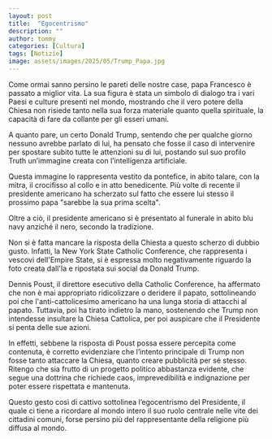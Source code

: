 ```yaml
---
layout: post
title:  "Egocentrismo"
description: ""
author: tommy
categories: [Cultura]
tags: [Notizie]
image: assets/images/2025/05/Trump_Papa.jpg
---
```

Come ormai sanno persino le pareti delle nostre case, papa Francesco è passato a miglior vita.
La sua figura è stata un simbolo di dialogo tra i vari Paesi e culture presenti nel mondo, mostrando che il vero potere della Chiesa non risiede tanto nella sua forza materiale quanto quella spirituale, la capacità di fare da collante per gli esseri umani.

A quanto pare, un certo Donald Trump, sentendo che per qualche giorno nessuno avrebbe parlato di lui, ha pensato che fosse il caso di intervenire per spostare subito tutte le attenzioni su di lui, postando sul suo profilo Truth un’immagine creata con l’intelligenza artificiale.

Questa immagine lo rappresenta vestito da pontefice, in abito talare, con la mitra, il crocifisso al collo e in atto benedicente. Più volte di recente il presidente americano ha scherzato sul fatto che essere lui stesso il prossimo papa "sarebbe la sua prima scelta".

Oltre a ciò, il presidente americano si è presentato al funerale in abito blu navy anziché il nero, secondo la tradizione.

Non si è fatta mancare la risposta della Chiesta a questo scherzo di dubbio gusto.
Infatti, la New York State Catholic Conference, che rappresenta i vescovi dell'Empire State, si è espressa molto negativamente riguardo la foto creata dall'Ia e ripostata sui social da Donald Trump.

Dennis Poust, il direttore esecutivo della Catholic Conference, ha affermato che non è mai appropriato ridicolizzare o deridere il papato, sottolineando poi che l'anti-cattolicesimo americano ha una lunga storia di attacchi al papato.
Tuttavia, poi ha tirato indietro la mano, sostenendo che Trump non intendesse insultare la Chiesa Cattolica, per poi auspicare che il Presidente si penta delle sue azioni.

In effetti, sebbene la risposta di Poust possa essere percepita come contenuta, è corretto evidenziare che l’intento principale di Trump non fosse tanto attaccare la Chiesa, quanto creare pubblicità per sé stesso.
Ritengo che sia frutto di un progetto politico abbastanza evidente, che segue una dottrina che richiede caos, imprevedibilità e indignazione per poter essere rispettata e mantenuta.

Questo gesto così di cattivo sottolinea l’egocentrismo del Presidente, il quale ci tiene a ricordare al mondo intero il suo ruolo centrale nelle vite dei cittadini comuni, forse persino più del rappresentante della religione più diffusa al mondo.







